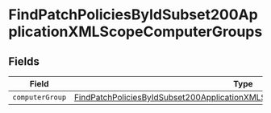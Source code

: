 # FindPatchPoliciesByIdSubset200ApplicationXMLScopeComputerGroups


## Fields

| Field                                                                                                                                                                                   | Type                                                                                                                                                                                    | Required                                                                                                                                                                                | Description                                                                                                                                                                             |
| --------------------------------------------------------------------------------------------------------------------------------------------------------------------------------------- | --------------------------------------------------------------------------------------------------------------------------------------------------------------------------------------- | --------------------------------------------------------------------------------------------------------------------------------------------------------------------------------------- | --------------------------------------------------------------------------------------------------------------------------------------------------------------------------------------- |
| `computerGroup`                                                                                                                                                                         | [FindPatchPoliciesByIdSubset200ApplicationXMLScopeComputerGroupsComputerGroup](../../models/operations/findpatchpoliciesbyidsubset200applicationxmlscopecomputergroupscomputergroup.md) | :heavy_minus_sign:                                                                                                                                                                      | N/A                                                                                                                                                                                     |